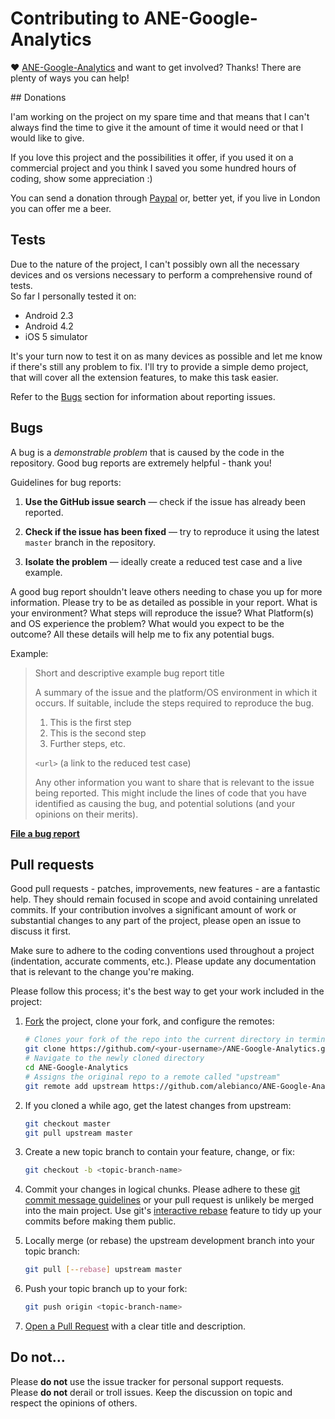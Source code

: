 # Contributing to ANE-Google-Analytics♥ [ANE-Google-Analytics](https://github.com/alebianco/ANE-Google-Analytics) and want to get involved?Thanks! There are plenty of ways you can help!## DonationsI'am working on the project on my spare time and that means that I can't always find the time to give it the amount of time it would need or that I would like to give.If you love this project and the possibilities it offer, if you used it on a commercial project and you think I saved you some hundred hours of coding, show some appreciation :)You can send a donation through [Paypal](https://www.paypal.com/cgi-bin/webscr?cmd=_donations&business=cyberpunk82%40gmail%2ecom&lc=IT&currency_code=EUR&bn=PP%2dDonationsBF%3abtn_donate_SM%2egif%3aNonHosted) or, better yet, if you live in London you can offer me a beer.## TestsDue to the nature of the project, I can't possibly own all the necessary devices and os versions necessary to perform a comprehensive round of tests.  So far I personally tested it on:* Android 2.3* Android 4.2* iOS 5 simulatorIt's your turn now to test it on as many devices as possible and let me know if there's still any problem to fix. I'll try to provide a simple demo project, that will cover all the extension features, to make this task easier.Refer to the [Bugs](#Bugs) section for information about reporting issues.## BugsA bug is a _demonstrable problem_ that is caused by the code in therepository. Good bug reports are extremely helpful - thank you!Guidelines for bug reports:1. **Use the GitHub issue search** &mdash; check if the issue has already been   reported.2. **Check if the issue has been fixed** &mdash; try to reproduce it using the   latest `master` branch in the repository.3. **Isolate the problem** &mdash; ideally create a reduced test   case and a live example.A good bug report shouldn't leave others needing to chase you up for moreinformation. Please try to be as detailed as possible in your report. What isyour environment? What steps will reproduce the issue? What Platform(s) and OSexperience the problem? What would you expect to be the outcome? All thesedetails will help me to fix any potential bugs.Example:> Short and descriptive example bug report title>> A summary of the issue and the platform/OS environment in which it occurs. If> suitable, include the steps required to reproduce the bug.>> 1. This is the first step> 2. This is the second step> 3. Further steps, etc.>> `<url>` (a link to the reduced test case)>> Any other information you want to share that is relevant to the issue being> reported. This might include the lines of code that you have identified as> causing the bug, and potential solutions (and your opinions on their> merits).**[File a bug report](https://github.com/alebianco/ANE-Google-Analytics/issues/)**## Pull requestsGood pull requests - patches, improvements, new features - are a fantastichelp. They should remain focused in scope and avoid containing unrelatedcommits. If your contribution involves a significant amount of work or substantialchanges to any part of the project, please open an issue to discuss it first.Make sure to adhere to the coding conventions used throughout a project(indentation, accurate comments, etc.). Please update any documentation that isrelevant to the change you're making.Please follow this process; it's the best way to get your work included in theproject:1. [Fork](http://help.github.com/fork-a-repo/) the project, clone your fork,   and configure the remotes:   ```bash   # Clones your fork of the repo into the current directory in terminal   git clone https://github.com/<your-username>/ANE-Google-Analytics.git   # Navigate to the newly cloned directory   cd ANE-Google-Analytics   # Assigns the original repo to a remote called "upstream"   git remote add upstream https://github.com/alebianco/ANE-Google-Analytics.git   ```2. If you cloned a while ago, get the latest changes from upstream:   ```bash   git checkout master   git pull upstream master   ```3. Create a new topic branch to contain your feature, change, or fix:   ```bash   git checkout -b <topic-branch-name>   ```4. Commit your changes in logical chunks. Please adhere to these [git commit   message   guidelines](http://tbaggery.com/2008/04/19/a-note-about-git-commit-messages.html)   or your pull request is unlikely be merged into the main project. Use git's   [interactive rebase](https://help.github.com/articles/interactive-rebase)   feature to tidy up your commits before making them public.5. Locally merge (or rebase) the upstream development branch into your topic branch:   ```bash   git pull [--rebase] upstream master   ```6. Push your topic branch up to your fork:   ```bash   git push origin <topic-branch-name>   ```10. [Open a Pull Request](https://help.github.com/articles/using-pull-requests) with a    clear title and description.## Do not…Please **do not** use the issue tracker for personal support requests.  Please **do not** derail or troll issues. Keep thediscussion on topic and respect the opinions of others.
